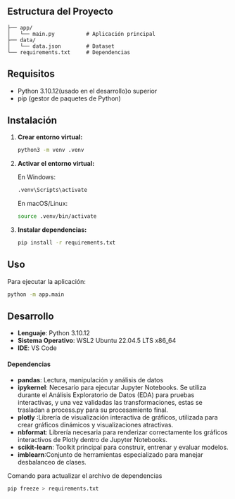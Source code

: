 ## Estructura del Proyecto

```
├── app/
│   └── main.py          # Aplicación principal
├── data/
│   └── data.json        # Dataset
└── requirements.txt     # Dependencias
```

## Requisitos

- Python 3.10.12(usado en el desarrollo)o superior
- pip (gestor de paquetes de Python)

## Instalación

1. **Crear entorno virtual:**
   ```bash
   python3 -m venv .venv
   ```

2. **Activar el entorno virtual:**
   
   En Windows:
   ```bash
   .venv\Scripts\activate
   ```
   
   En macOS/Linux:
   ```bash
   source .venv/bin/activate
   ```

3. **Instalar dependencias:**
   ```bash
   pip install -r requirements.txt
   ```

## Uso

Para ejecutar la aplicación:

```bash
python -m app.main 
```

## Desarrollo

- **Lenguaje**: Python 3.10.12
- **Sistema Operativo**: WSL2 Ubuntu 22.04.5 LTS x86_64
- **IDE**: VS Code

#### Dependencias

- **pandas**: Lectura, manipulación y análisis de datos
- **ipykernel**: Necesario para ejecutar Jupyter Notebooks. Se utiliza durante el Análisis Exploratorio de Datos (EDA) para pruebas interactivas, y una vez validadas las transformaciones, estas se trasladan a process.py para su procesamiento final.
- **plotly** :Librería de visualización interactiva de gráficos, utilizada para crear gráficos dinámicos y visualizaciones atractivas.
- **nbformat**: Librería necesaria para renderizar correctamente los gráficos interactivos de Plotly dentro de Jupyter Notebooks.
- **scikit-learn**: Toolkit principal para construir, entrenar y evaluar modelos.
 - **imblearn**:Conjunto de herramientas especializado para manejar desbalanceo de clases.

Comando para actualizar el archivo de dependencias
```bash
pip freeze > requirements.txt
```